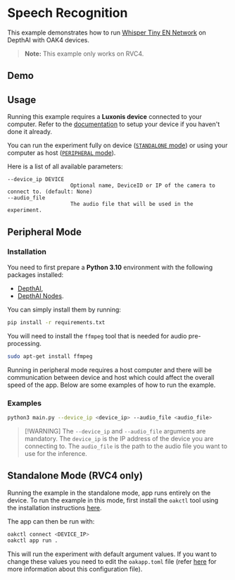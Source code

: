 # Speech Recognition

This example demonstrates how to run
[Whisper Tiny EN Network](https://zoo-rvc4.luxonis.com/luxonis/whisper-tiny-en/0aaf1b77-761b-44d6-893c-c473ca463186) on DepthAI with OAK4 devices.

> **Note:** This example only works on RVC4.

## Demo

## Usage

Running this example requires a **Luxonis device** connected to your computer. Refer to the [documentation](https://docs.luxonis.com/software-v3/) to setup your device if you haven't done it already.

You can run the experiment fully on device ([`STANDALONE` mode](#standalone-mode-rvc4-only)) or using your computer as host ([`PERIPHERAL` mode](#peripheral-mode)).

Here is a list of all available parameters:

```
--device_ip DEVICE
                    Optional name, DeviceID or IP of the camera to connect to. (default: None)
--audio_file
                    The audio file that will be used in the experiment.
```

## Peripheral Mode

### Installation

You need to first prepare a **Python 3.10** environment with the following packages installed:

- [DepthAI](https://pypi.org/project/depthai/),
- [DepthAI Nodes](https://pypi.org/project/depthai-nodes/).

You can simply install them by running:

```bash
pip install -r requirements.txt
```

You will need to install the `ffmpeg` tool that is needed for audio pre-processing.

```bash
sudo apt-get install ffmpeg
```

Running in peripheral mode requires a host computer and there will be communication between device and host which could affect the overall speed of the app. Below are some examples of how to run the example.

### Examples

```bash
python3 main.py --device_ip <device_ip> --audio_file <audio_file>
```

> \[!WARNING\]
> The `--device_ip` and `--audio_file` arguments are mandatory. The `device_ip` is the IP address of the device you are connecting to. The `audio_file` is the path to the audio file you want to use for the inference.

## Standalone Mode (RVC4 only)

Running the example in the standalone mode, app runs entirely on the device.
To run the example in this mode, first install the `oakctl` tool using the installation instructions [here](https://docs.luxonis.com/software-v3/oak-apps/oakctl).

The app can then be run with:

```bash
oakctl connect <DEVICE_IP>
oakctl app run .
```

This will run the experiment with default argument values. If you want to change these values you need to edit the `oakapp.toml` file (refer [here](https://docs.luxonis.com/software-v3/oak-apps/configuration/) for more information about this configuration file).
